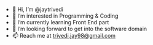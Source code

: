 - 👋 Hi, I’m @jaytrivedi
- 👀 I’m interested in Programming & Coding
- 🌱 I’m currently learning Front End part
- 💞️ I’m looking forward to get into the software domain
- 📫 Reach me at trivedi.jay98@gmail.com

<!---
jaytrive/jaytrive is a ✨ special ✨ repository because its `README.md` (this file) appears on your GitHub profile.
You can click the Preview link to take a look at your changes.
--->
